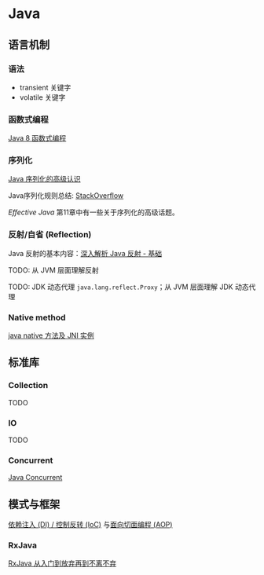 # Java

## 语言机制

### 语法

+ transient 关键字
+ volatile 关键字

### 函数式编程

[Java 8 函数式编程](functional.md)

### 序列化

[Java 序列化的高级认识](https://www.ibm.com/developerworks/cn/java/j-lo-serial/)

Java序列化规则总结: [StackOverflow](https://stackoverflow.com/questions/16442802/will-serialization-save-the-superclass-fields/16442977#16442977)

_Effective Java_ 第11章中有一些关于序列化的高级话题。

### 反射/自省 (Reflection)

Java 反射的基本内容：[深入解析 Java 反射 - 基础](https://www.sczyh30.com/posts/Java/java-reflection-1/)

TODO: 从 JVM 层面理解反射

TODO: JDK 动态代理 `java.lang.reflect.Proxy`；从 JVM 层面理解 JDK 动态代理

### Native method

[java native 方法及 JNI 实例](https://blog.csdn.net/xw13106209/article/details/6989415)

## 标准库

### Collection

TODO

### IO

TODO

### Concurrent

[Java Concurrent](concurrent.md)

## 模式与框架

[依赖注入 (DI) / 控制反转 (IoC)](di-ioc.md) 与[面向切面编程 (AOP)](aop.md)

### RxJava

[RxJava 从入门到放弃再到不离不弃](https://www.daidingkang.cc/2017/05/19/Rxjava/)

